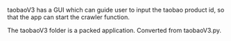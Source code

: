 taobaoV3 has a GUI which can guide user to input the taobao product id, so that the app can start the crawler function.

The taobaoV3 folder is a packed application. Converted from taobaoV3.py.
